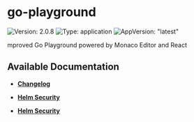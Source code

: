 # go-playground

![Version: 2.0.8](https://img.shields.io/badge/Version-2.0.8-informational?style=flat-square) ![Type: application](https://img.shields.io/badge/Type-application-informational?style=flat-square) ![AppVersion: "latest"](https://img.shields.io/badge/AppVersion-"latest"-informational?style=flat-square)

mproved Go Playground powered by Monaco Editor and React

## Available Documentation

- [**Changelog**](CHANGELOG)

- [**Helm Security**](container-security)

- [**Helm Security**](helm-security)

